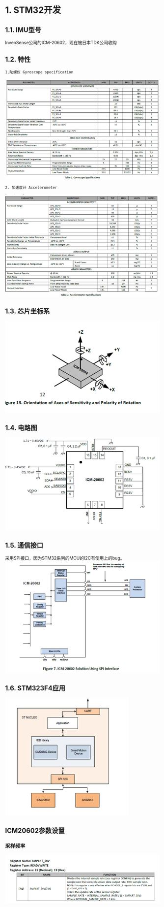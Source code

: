 # 1. STM32开发
## 1.1. IMU型号
InvenSense公司的ICM-20602，现在被日本TDK公司收购
## 1.2. 特性
    1.陀螺仪 Gyroscope specification
![](_v_images/1541139710_11923.png)

    2. 加速度计 Accelerometer 
![](_v_images/1541139822_21486.png)

## 1.3. 芯片坐标系
![](_v_images/1541142317_11250.png)

## 1.4. 电路图
![](_v_images/1541140067_1511.png)

## 1.5. 通信接口
采用SPI接口，因为STM32系列的MCU的I2C有使用上的bug。
![](_v_images/1541140309_16507.png)

## 1.6. STM323F4应用
![](_v_images/1541143896_11878.png)

## ICM20602参数设置
### 采样频率
![](_v_images/1541399078_30508.png)